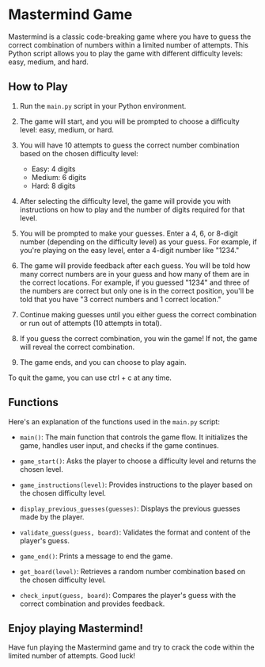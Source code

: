 # Mastermind Game

Mastermind is a classic code-breaking game where you have to guess the correct combination of numbers within a limited number of attempts. This Python script allows you to play the game with different difficulty levels: easy, medium, and hard.

## How to Play

1. Run the `main.py` script in your Python environment.

2. The game will start, and you will be prompted to choose a difficulty level: easy, medium, or hard.

3. You will have 10 attempts to guess the correct number combination based on the chosen difficulty level:
   - Easy: 4 digits
   - Medium: 6 digits
   - Hard: 8 digits

4. After selecting the difficulty level, the game will provide you with instructions on how to play and the number of digits required for that level.

5. You will be prompted to make your guesses. Enter a 4, 6, or 8-digit number (depending on the difficulty level) as your guess. For example, if you're playing on the easy level, enter a 4-digit number like "1234."

6. The game will provide feedback after each guess. You will be told how many correct numbers are in your guess and how many of them are in the correct locations. For example, if you guessed "1234" and three of the numbers are correct but only one is in the correct position, you'll be told that you have "3 correct numbers and 1 correct location."

7. Continue making guesses until you either guess the correct combination or run out of attempts (10 attempts in total).

8. If you guess the correct combination, you win the game! If not, the game will reveal the correct combination.

9. The game ends, and you can choose to play again.

To quit the game, you can use ctrl + c at any time. 

## Functions

Here's an explanation of the functions used in the `main.py` script:

- `main()`: The main function that controls the game flow. It initializes the game, handles user input, and checks if the game continues.

- `game_start()`: Asks the player to choose a difficulty level and returns the chosen level.

- `game_instructions(level)`: Provides instructions to the player based on the chosen difficulty level.

- `display_previous_guesses(guesses)`: Displays the previous guesses made by the player.

- `validate_guess(guess, board)`: Validates the format and content of the player's guess.

- `game_end()`: Prints a message to end the game.

- `get_board(level)`: Retrieves a random number combination based on the chosen difficulty level.

- `check_input(guess, board)`: Compares the player's guess with the correct combination and provides feedback.

## Enjoy playing Mastermind!

Have fun playing the Mastermind game and try to crack the code within the limited number of attempts. Good luck!

